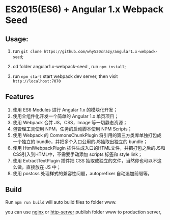 # ES2015(ES6) + Angular 1.x Webpack Seed

## Usage:

1. run `git clone https://github.com/why520crazy/angular1.x-webpack-seed`;

1. cd folder angular1.x-webpack-seed , run `npm install`;

1. run `npm start` start webpack dev server, then visit `http://localhost:7070`

## Features

1. 使用 ES6 Modules 进行 Angular 1.x 的模块化开发；
1. 使用全组件化开发一个简单的 Angular 1.x 单页项目；
1. 使用 Webpack 合并 JS，CSS，Image 等一切静态资源；
1. 包管理工具使用 NPM，任务的启动脚本使用 NPM Scripts；
1. 使用 Webpack 的 CommonsChunkPlugin 将引用的第三方类库单独打包成一个独立的 bundle，并把多个入口公用的JS抽取出独立的 bundle；
1. 使用 HtmlWebpackPlugin 插件生成入口的HTML文件，并把打包之后的JS和CSS引入到HTML中，不需要手动添加 scripts 标签和 style link；
1. 使用 ExtractTextPlugin 插件把 CSS 抽取成独立的文件，当然你也可以不这么做，直接放在 JS 中；
1. 使用 postcss 处理样式的兼容性问题，autoprefixer 自动追加前缀等。

## Build

Run `npm run build` will auto build files to folder www.


you can use [nginx](http://nginx.org) or
[http-server](https://github.com/indexzero/http-server) publish folder www to production server,
